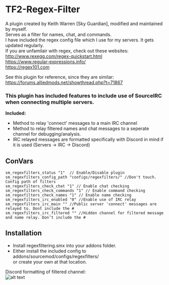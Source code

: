 # TF2-Regex-Filter
A plugin created by Keith Warren [Sky Guardian], modified and maintained by myself.  
Serves as a filter for names, chat, and commands.  
I have included the regex config file  which I use for my servers. It gets updated regularly.  
If you are unfamilair with regex, check out  these websites:  
http://www.rexegg.com/regex-quickstart.html  
https://www.regular-expressions.info/  
https://regex101.com  

See this plugin for reference, since they are similar: https://forums.alliedmods.net/showthread.php?t=71867

### This plugin has included features to include use of SourceIRC when connecting multiple servers.  
__**Included:**__ 
 * Method to relay 'connect' messages to a main IRC channel  
 * Method to relay filtered names and chat messages to a seperate channel for debugging/analysis.  
 * IRC relayed messages are formatted specifically with Discord in mind if it is used (Servers -> IRC -> Discord)  

## ConVars
```
sm_regexfilters_status "1"  // Enable/Disable plugin  
sm_regexfilters_config_path "configs/regexfilters/" //Don't touch. Config path of filters  
sm_regexfilters_check_chat "1" // Enable chat checking  
sm_regexfilters_check_commands "1" // Enable command checking  
sm_regexfilters_check_names "1" // Enable name checking  
sm_regexfilters_irc_enabled "0" //Enable use of IRC relay  
sm_regexfilters_irc_main "" //Public server 'connect' messages are relayed to. Dont include the #  
sm_regexfilters_irc_filtered "" //Hidden channel for filtered message and name relay. Don't include the #  
```
## Installation  
 * Install regexfiltering.smx into your addons folder.  
 * Either install the included config to addons/sourcemod/configs/regexfilters/  
  or create your own at that location.  

Discord formatting of filtered channel:  
![alt text](https://i.imgur.com/WhD5wUh.png)

